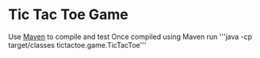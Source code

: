 # Tic Tac Toe Game

Use [Maven](http://maven.apache.org/) to compile and test
Once compiled using Maven run '''java -cp target/classes tictactoe.game.TicTacToe'''
